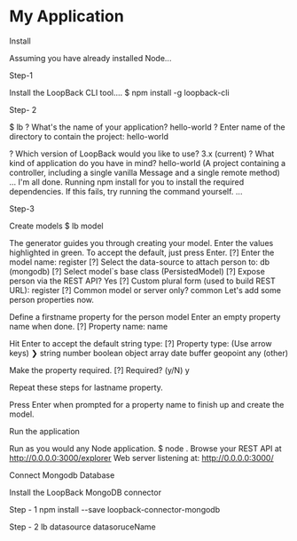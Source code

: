 # My Application

Install

Assuming you have already installed Node...

Step-1

Install the LoopBack CLI tool....
$ npm install -g loopback-cli

Step- 2

$ lb
? What's the name of your application? hello-world
? Enter name of the directory to contain the project: hello-world

? Which version of LoopBack would you like to use? 3.x (current)
? What kind of application do you have in mind? hello-world (A project containing a controller,
including a single vanilla Message and a single remote method)
...
I'm all done. Running npm install for you to install the required dependencies.
If this fails, try running the command yourself.
... 

Step-3

Create models
$ lb model

The generator guides you through creating your model. 
Enter the values highlighted in green. 
To accept the default, just press Enter.
[?] Enter the model name: register
[?] Select the data-source to attach person to: db (mongodb)
[?] Select model`s base class (PersistedModel)
[?] Expose person via the REST API? Yes
[?] Custom plural form (used to build REST URL): register
[?] Common model or server only? common
Let's add some person properties now.

Define a firstname property for the person model
Enter an empty property name when done.
[?] Property name: name

Hit Enter to accept the default string type:
[?] Property type: (Use arrow keys)
❯ string
  number
  boolean
  object
  array
  date
  buffer
  geopoint
  any
  (other)


Make the property required.
[?] Required? (y/N) y


Repeat these steps for lastname property.

Press Enter when prompted for a property name to finish up and create the model.


Run the application

Run as you would any Node application.
$ node .
Browse your REST API at http://0.0.0.0:3000/explorer
Web server listening at: http://0.0.0.0:3000/


Connect Mongodb Database

Install the LoopBack MongoDB connector

Step - 1
npm install --save loopback-connector-mongodb

Step - 2
lb datasource datasoruceName

